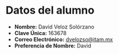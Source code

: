 # Datos del alumno
- **Nombre:** David Veloz Solórzano
- **Clave Única:**  163678
- **Correo Electrónico:** dvelozso@itam.mx
- **Preferencia de Nombre:** David

